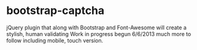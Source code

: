 bootstrap-captcha
=================

jQuery plugin that along with Bootstrap and Font-Awesome will create a stylish, human validating 
Work in progress begun 6/6/2013 much more to follow including mobile, touch version.
